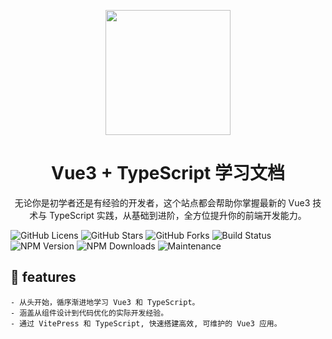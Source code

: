 <p align="center">
<img src = "https://lhovoh-oss.oss-cn-hangzhou.aliyuncs.com/logo.png" style="width:200px;" />
</p>
<h1 align="center">Vue3 + TypeScript 学习文档</h1>
<p align="center">
无论你是初学者还是有经验的开发者，这个站点都会帮助你掌握最新的 Vue3 技术与 TypeScript 实践，从基础到进阶，全方位提升你的前端开发能力。
</p>

<p>

![GitHub Licens](https://img.shields.io/github/license/lhovoh/vue3-ts-docs)
![GitHub Stars](https://img.shields.io/github/stars/lhovoh/vue3-ts-docs)
![GitHub Forks](https://img.shields.io/github/forks/lhovoh/vue3-ts-docs)
![Build Status](https://img.shields.io/github/workflow/status/lhovoh/vue3-ts-docs/CI)
![NPM Version](https://img.shields.io/npm/v/vue)
![NPM Downloads](https://img.shields.io/npm/dw/vue)
![Maintenance](https://img.shields.io/maintenance/yes/2024)

</p>

## 👀 features
    - 从头开始，循序渐进地学习 Vue3 和 TypeScript。
    - 涵盖从组件设计到代码优化的实际开发经验。
    - 通过 VitePress 和 TypeScript, 快速搭建高效, 可维护的 Vue3 应用。